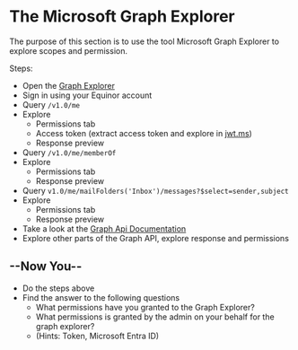 # The Microsoft Graph Explorer

The purpose of this section is to use the tool Microsoft Graph Explorer to explore scopes and permission.

Steps:

* Open the [Graph Explorer](https://developer.microsoft.com/en-us/graph/graph-explorer)
* Sign in using your Equinor account
* Query `/v1.0/me`
* Explore
  * Permissions tab
  * Access token (extract access token and explore in [jwt.ms](https://jwt.ms))
  * Response preview
* Query `/v1.0/me/memberOf`
* Explore
  * Permissions tab
  * Response preview
* Query `v1.0/me/mailFolders('Inbox')/messages?$select=sender,subject`
* Explore
  * Permissions tab
  * Response preview
* Take a look at the [Graph Api Documentation](https://docs.microsoft.com/nb-no/graph/api/overview?view=graph-rest-1.0)
* Explore other parts of the Graph API, explore response and permissions



## --Now You--

* Do the steps above
* Find the answer to the following questions
  * What permissions have you granted to the Graph Explorer?
  * What permissions is granted by the admin on your behalf for the graph explorer?
  * (Hints: Token, Microsoft Entra ID)

